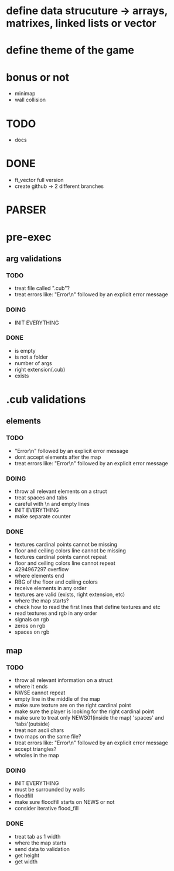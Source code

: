 # define data strucuture -> arrays, matrixes, linked lists or vector

# define theme of the game

# bonus or not
- minimap
- wall collision

# TODO
- docs

# DONE
- ft_vector full version
- create github -> 2 different branches

# PARSER

# pre-exec

## arg validations
### TODO
- treat file called ".cub"?
- treat errors like: "Error\n" followed by an explicit error message
### DOING
- INIT EVERYTHING
### DONE
- is empty
- is not a folder
- number of args
- right extension(.cub) 
- exists

# .cub validations

## elements
### TODO
- "Error\n" followed by an explicit error message
- dont accept elements after the map
- treat errors like: "Error\n" followed by an explicit error message
### DOING
- throw all relevant elements on a struct
- treat spaces and tabs
- careful with \n and empty lines
- INIT EVERYTHING
- make separate counter
### DONE
- textures cardinal points cannot be missing
- floor and ceiling colors line cannot be missing
- textures cardinal points cannot repeat
- floor and ceiling colors line cannot repeat
- 4294967297 overflow
- where elements end
- RBG of the floor and celiing colors
- receive elements in any order
- textures are valid (exists, right extension, etc)
- where the map starts?
- check how to read the first lines that define textures and etc
- read textures and rgb in any order
- signals on rgb
- zeros on rgb
- spaces on rgb

## map
### TODO
- throw all relevant information on a struct
- where it ends
- NWSE cannot repeat
- empty line in the middle of the map
- make sure texture are on the right cardinal point
- make sure the player is looking for the right cardinal point
- make sure to treat only NEWS01(inside the map) 'spaces' and 'tabs'(outside)
- treat non ascii chars
- two maps on the same file?
- treat errors like: "Error\n" followed by an explicit error message
- accept triangles?
- wholes in the map
### DOING
- INIT EVERYTHING
- must be surrounded by walls
- floodfill
- make sure floodfill starts on NEWS or not
- consider iterative flood_fill
### DONE
- treat tab as 1 width
- where the map starts
- send data to validation
- get height
- get width
